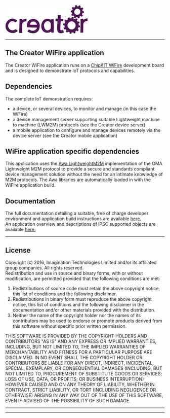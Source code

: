 
![](img.png)

---

## The Creator WiFire application  

The Creator WiFire application runs on a [ChipKIT WiFire](http://www.microchip.com/Developmenttools/ProductDetails.aspx?PartNO=TDGL021-2#utm_source=MicroSolutions&utm_medium=Link&utm_term=FY17Q1&utm_content=ThirdParty&utm_campaign=Article) development board and is designed to demonstrate IoT protocols and capabilities.

## Dependencies  
The complete IoT demonstration requires:
* a device, or several devices, to monitor and manage (in this case the WiFire)  
* a device management server supporting suitable Lightweight machine to machine (LWM2M) protocols (see the Creator device server)  
* a mobile application to configure and manage devices remotely via the device server (see the Creator mobile application)  

## WiFire application specific dependencies
This application uses the [Awa LightweightM2M](https://github.com/FlowM2M/AwaLWM2M) implementation of the OMA Lightweight M2M protocol to provide a secure and standards compliant device management solution without the need for an intimate knowledge of M2M protocols. The Awa libraries are automatically loaded in with the WiFire application build.

## Documentation  
The full documentation detailing a suitable, free of charge developer environment and application build instructions are available [here.](doc/wiFireDeveloperEnvironment.md)  
An application overview and descriptions of IPSO supported objects are available [here.](doc/wiFireApp.md)  

---

## License  
 Copyright (c) 2016, Imagination Technologies Limited and/or its affiliated group companies.
 All rights reserved.  
 Redistribution and use in source and binary forms, with or without modification, are permitted provided that the
 following conditions are met:  
 
 1. Redistributions of source code must retain the above copyright notice, this list of conditions and the
following disclaimer.
2. Redistributions in binary form must reproduce the above copyright notice, this list of conditions and the
following disclaimer in the documentation and/or other materials provided with the distribution.
3. Neither the name of the copyright holder nor the names of its contributors may be used to endorse or promote
products derived from this software without specific prior written permission.

 THIS SOFTWARE IS PROVIDED BY THE COPYRIGHT HOLDERS AND CONTRIBUTORS "AS IS" AND ANY EXPRESS OR IMPLIED WARRANTIES,
 INCLUDING, BUT NOT LIMITED TO, THE IMPLIED WARRANTIES OF MERCHANTABILITY AND FITNESS FOR A PARTICULAR PURPOSE ARE 
 DISCLAIMED. IN NO EVENT SHALL THE COPYRIGHT HOLDER OR CONTRIBUTORS BE LIABLE FOR ANY DIRECT, INDIRECT, INCIDENTAL, 
 SPECIAL, EXEMPLARY, OR CONSEQUENTIAL DAMAGES (INCLUDING, BUT NOT LIMITED TO, PROCUREMENT OF SUBSTITUTE GOODS OR
 SERVICES; LOSS OF USE, DATA, OR PROFITS; OR BUSINESS INTERRUPTION) HOWEVER CAUSED AND ON ANY THEORY OF LIABILITY, 
 WHETHER IN CONTRACT, STRICT LIABILITY, OR TORT (INCLUDING NEGLIGENCE OR OTHERWISE) ARISING IN ANY WAY OUT OF THE 
 USE OF THIS SOFTWARE, EVEN IF ADVISED OF THE POSSIBILITY OF SUCH DAMAGE.



----

----

